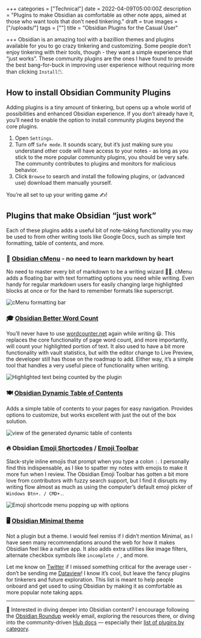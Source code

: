 +++
categories = ["Technical"]
date = 2022-04-09T05:00:00Z
description = "Plugins to make Obsidian as comfortable as other note apps, aimed at those who want tools that don’t need tinkering."
draft = true
images = ["/uploads/"]
tags = [""]
title = "Obsidian Plugins for the Casual User"

+++
Obsidian is an amazing tool with a bazillion themes and plugins available for you to go crazy tinkering and customizing. Some people don’t enjoy tinkering with their tools, though - they want a simple experience that “just works”. These community plugins are the ones I have found to provide the best bang-for-buck in improving user experience without requiring more than clicking  `Install`🖱️.

## How to install Obsidian Community Plugins

Adding plugins is a tiny amount of tinkering, but opens up a whole world of possibilities and enhanced Obsidian experience. If you don’t already have it, you’ll need to enable the option to install community plugins beyond the core plugins.

1. Open `Settings`.
2. Turn off `Safe mode`. It sounds scary, but it’s just making sure you understand other code will have access to your notes - as long as you stick to the more popular community plugins, you should be very safe. The community contributes to plugins and monitors for malicious behavior.
3. Click `Browse` to search and install the following plugins, or (advanced use) download them manually yourself.

You’re all set to up your writing game ✍️!

## Plugins that make Obsidian “just work”

Each of these plugins adds a useful bit of note-taking functionality you may be used to from other writing tools like Google Docs, such as simple text formatting, table of contents, and more.

### 📜 [Obsidian cMenu](https://github.com/chetachiezikeuzor/cMenu-Plugin) - no need to learn markdown by heart

No need to master every bit of markdown to be a  writing wizard 🧙‍♂️. cMenu adds a floating bar with text formatting options you need while writing. Even handy for regular markdown users for easily changing large highlighted blocks at once or for the hard to remember formats like superscript.

![cMenu formatting bar](/uploads/obsidian-plugins-cmenu.png#center)

### 🎓 [Obsidian Better Word Count](https://github.com/lukeleppan/better-word-count)

You’ll never have to use [wordcounter.net](http://wordcounter.net) again while writing 😃. This replaces the core functionality of page word count, and more importantly, will count your highlighted portion of text. It also used to have a bit more functionality with vault statistics, but with the editor change to Live Preview, the developer still has those on the roadmap to add. Either way, it’s a simple tool that handles a very useful piece of functionality when writing.

![Highlighted text being counted by the plugin](/uploads/obsidian-plugins-better-word-count.png#center)

### 🍽️ [Obsidian Dynamic Table of Contents](https://github.com/aidurber/obsidian-plugin-dynamic-toc)

Adds a simple table of contents to your pages for easy navigation. Provides options to customize, but works excellent with just the out of the box solution.

![view of the generated dynamic table of contents](/uploads/obsidian-plugins-dynamic-toc.png#center)

### 🔥 Obsidian [Emoji Shortcodes](https://github.com/phibr0/obsidian-emoji-shortcodes) / [Emoji Toolbar](https://github.com/oliveryh/obsidian-emoji-toolbar)

Slack-style inline emojis that prompt when you type a colon `:`. I personally find this indispensable, as I like to spatter my notes with emojis to make it more fun when I review. The Obsidian Emoji Toolbar has gotten a bit more love from contributors with fuzzy search support, but I find it disrupts my writing flow almost as much as using the computer’s default emoji picker of `Windows Btn+. / CMD+.`.

![Emoji shortcode menu popping up with options](/uploads/obsidian-plugins-emoji-shortcodes.png#center)

### 🖥️ [Obsidian Minimal theme](https://github.com/kepano/obsidian-minimal)

Not a plugin but a theme. I would feel remiss if I didn’t mention Minimal, as I have seen many recommendations around the web for how it makes Obsidian feel like a native app. It also adds extra utilities like image filters, alternate checkbox symbols like `incomplete /` , and more.

Let me know on [Twitter](https://twitter.com/maybekq) if I missed something critical for the average user - don’t be sending me [Dataview](https://github.com/blacksmithgu/obsidian-dataview)! I know it’s cool, but leave the fancy plugins for tinkerers and future exploration. This list is meant to help people onboard and get used to using Obsidian by making it as comfortable as more popular note taking apps.

***

📖 Interested in diving deeper into Obsidian content? I encourage following the [Obsidian Roundup](https://www.obsidianroundup.org) weekly email, exploring the resources there, or diving into the community-driven [Hub docs](https://publish.obsidian.md/hub/) — especially their [list of plugins by category](https://publish.obsidian.md/hub/02+-+Community+Expansions/02.01+Plugins+by+Category/%F0%9F%97%82%EF%B8%8F+02.01+Plugins+by+Category).